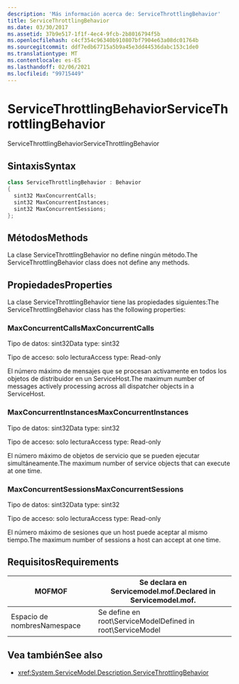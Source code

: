 ```yaml
---
description: 'Más información acerca de: ServiceThrottlingBehavior'
title: ServiceThrottlingBehavior
ms.date: 03/30/2017
ms.assetid: 37b9e517-1f1f-4ec4-9fcb-2b8016794f5b
ms.openlocfilehash: c4cf354c96340b910807bf7904e63a08dc01764b
ms.sourcegitcommit: ddf7edb67715a5b9a45e3dd44536dabc153c1de0
ms.translationtype: MT
ms.contentlocale: es-ES
ms.lasthandoff: 02/06/2021
ms.locfileid: "99715449"
---
```

# <a name="servicethrottlingbehavior"></a><span data-ttu-id="c912b-103">ServiceThrottlingBehavior</span><span class="sxs-lookup"><span data-stu-id="c912b-103">ServiceThrottlingBehavior</span></span>

<span data-ttu-id="c912b-104">ServiceThrottlingBehavior</span><span class="sxs-lookup"><span data-stu-id="c912b-104">ServiceThrottlingBehavior</span></span>  
  
## <a name="syntax"></a><span data-ttu-id="c912b-105">Sintaxis</span><span class="sxs-lookup"><span data-stu-id="c912b-105">Syntax</span></span>  
  
```csharp  
class ServiceThrottlingBehavior : Behavior  
{  
  sint32 MaxConcurrentCalls;  
  sint32 MaxConcurrentInstances;  
  sint32 MaxConcurrentSessions;  
};  
```  
  
## <a name="methods"></a><span data-ttu-id="c912b-106">Métodos</span><span class="sxs-lookup"><span data-stu-id="c912b-106">Methods</span></span>  

 <span data-ttu-id="c912b-107">La clase ServiceThrottlingBehavior no define ningún método.</span><span class="sxs-lookup"><span data-stu-id="c912b-107">The ServiceThrottlingBehavior class does not define any methods.</span></span>  
  
## <a name="properties"></a><span data-ttu-id="c912b-108">Propiedades</span><span class="sxs-lookup"><span data-stu-id="c912b-108">Properties</span></span>  

 <span data-ttu-id="c912b-109">La clase ServiceThrottlingBehavior tiene las propiedades siguientes:</span><span class="sxs-lookup"><span data-stu-id="c912b-109">The ServiceThrottlingBehavior class has the following properties:</span></span>  
  
### <a name="maxconcurrentcalls"></a><span data-ttu-id="c912b-110">MaxConcurrentCalls</span><span class="sxs-lookup"><span data-stu-id="c912b-110">MaxConcurrentCalls</span></span>  

 <span data-ttu-id="c912b-111">Tipo de datos: sint32</span><span class="sxs-lookup"><span data-stu-id="c912b-111">Data type: sint32</span></span>  
  
 <span data-ttu-id="c912b-112">Tipo de acceso: solo lectura</span><span class="sxs-lookup"><span data-stu-id="c912b-112">Access type: Read-only</span></span>  
  
 <span data-ttu-id="c912b-113">El número máximo de mensajes que se procesan activamente en todos los objetos de distribuidor en un ServiceHost.</span><span class="sxs-lookup"><span data-stu-id="c912b-113">The maximum number of messages actively processing across all dispatcher objects in a ServiceHost.</span></span>  
  
### <a name="maxconcurrentinstances"></a><span data-ttu-id="c912b-114">MaxConcurrentInstances</span><span class="sxs-lookup"><span data-stu-id="c912b-114">MaxConcurrentInstances</span></span>  

 <span data-ttu-id="c912b-115">Tipo de datos: sint32</span><span class="sxs-lookup"><span data-stu-id="c912b-115">Data type: sint32</span></span>  
  
 <span data-ttu-id="c912b-116">Tipo de acceso: solo lectura</span><span class="sxs-lookup"><span data-stu-id="c912b-116">Access type: Read-only</span></span>  
  
 <span data-ttu-id="c912b-117">El número máximo de objetos de servicio que se pueden ejecutar simultáneamente.</span><span class="sxs-lookup"><span data-stu-id="c912b-117">The maximum number of service objects that can execute at one time.</span></span>  
  
### <a name="maxconcurrentsessions"></a><span data-ttu-id="c912b-118">MaxConcurrentSessions</span><span class="sxs-lookup"><span data-stu-id="c912b-118">MaxConcurrentSessions</span></span>  

 <span data-ttu-id="c912b-119">Tipo de datos: sint32</span><span class="sxs-lookup"><span data-stu-id="c912b-119">Data type: sint32</span></span>  
  
 <span data-ttu-id="c912b-120">Tipo de acceso: solo lectura</span><span class="sxs-lookup"><span data-stu-id="c912b-120">Access type: Read-only</span></span>  
  
 <span data-ttu-id="c912b-121">El número máximo de sesiones que un host puede aceptar al mismo tiempo.</span><span class="sxs-lookup"><span data-stu-id="c912b-121">The maximum number of sessions a host can accept at one time.</span></span>  
  
## <a name="requirements"></a><span data-ttu-id="c912b-122">Requisitos</span><span class="sxs-lookup"><span data-stu-id="c912b-122">Requirements</span></span>  
  
|<span data-ttu-id="c912b-123">MOF</span><span class="sxs-lookup"><span data-stu-id="c912b-123">MOF</span></span>|<span data-ttu-id="c912b-124">Se declara en Servicemodel.mof.</span><span class="sxs-lookup"><span data-stu-id="c912b-124">Declared in Servicemodel.mof.</span></span>|  
|---------|-----------------------------------|  
|<span data-ttu-id="c912b-125">Espacio de nombres</span><span class="sxs-lookup"><span data-stu-id="c912b-125">Namespace</span></span>|<span data-ttu-id="c912b-126">Se define en root\ServiceModel</span><span class="sxs-lookup"><span data-stu-id="c912b-126">Defined in root\ServiceModel</span></span>|  
  
## <a name="see-also"></a><span data-ttu-id="c912b-127">Vea también</span><span class="sxs-lookup"><span data-stu-id="c912b-127">See also</span></span>

- <xref:System.ServiceModel.Description.ServiceThrottlingBehavior>
